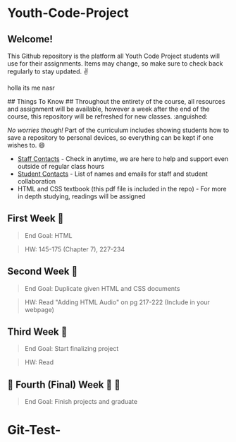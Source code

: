 # Youth-Code-Project

## Welcome! ##
This Github repository is the platform all Youth Code Project students will use for their assignments.
Items may change, so make sure to check back regularly to stay updated. :v:


<p> holla its me nasr </p> 
## Things To Know ##
Throughout the entirety of the course, all resources and assignment will be available, however a week after the end of the course, this repository will be refreshed for new classes. :anguished:

*No worries though!* Part of the curriculum includes showing students how to save a repository to personal devices, so everything can be kept if one wishes to. :smile:

* [Staff Contacts](https://github.com/Jerliyah/Youth-Code-Staff) - Check in anytime, we are here to help and support even outside of regular class hours
* [Student Contacts](https://github.com/Jerliyah/Youth-Code-Students) - List of names and emails for staff and student collaboration
* HTML and CSS textbook (this pdf file is included in the repo) - For more in depth studying, readings will be assigned

## First Week :blue_book: ##
> End Goal: HTML

> HW: 145-175 (Chapter 7), 227-234


## Second Week :notebook_with_decorative_cover: ##
> End Goal: Duplicate given HTML and CSS documents

> HW: Read "Adding HTML Audio" on pg 217-222 (Include in your webpage)

## Third Week :orange_book: ##
> End Goal: Start finalizing project

> HW: Read

## :name_badge: Fourth (Final) Week :closed_book: :name_badge: ##
> End Goal: Finish projects and graduate
# Git-Test-
